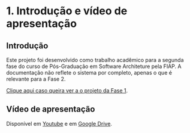 # 1. Introdução e vídeo de apresentação

## Introdução

Este projeto foi desenvolvido como trabalho acadêmico para a segunda fase do curso de Pós-Graduação em Software Architeture pela FIAP. A documentação não reflete o sistema por completo, apenas o que é relevante para a Fase 2.

[Clique aqui caso queira ver a o projeto da Fase 1](https://github.com/joaosena19/fiap-12soat-projeto-fase-1).

## Vídeo de apresentação

Disponível em [Youtube]() e em [Google Drive]().